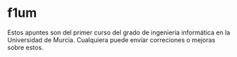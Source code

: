 # f1um

Estos apuntes son del primer curso del grado de ingeniería informática en la Universidad de Murcia. Cualquiera puede envíar correciones o mejoras sobre estos.
